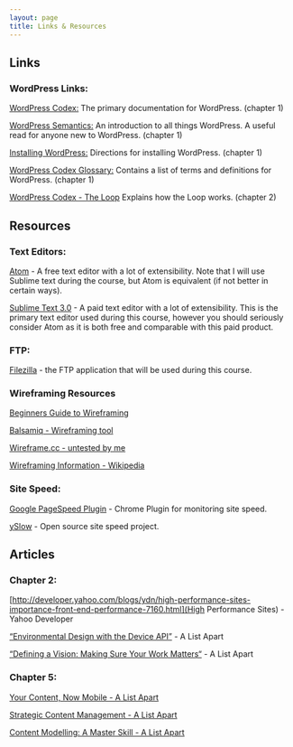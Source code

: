 ```yaml
---
layout: page
title: Links & Resources
---
```


## Links

### WordPress Links:

[WordPress Codex:](https://codex.wordpress.org/)
The primary documentation for WordPress. (chapter 1)

[WordPress Semantics:](https://codex.wordpress.org/WordPress_Semantics)
An introduction to all things WordPress. A useful read for anyone new to WordPress. (chapter 1)

[Installing WordPress:](https://codex.wordpress.org/Installing_WordPress) 
Directions for installing WordPress. (chapter 1)

[WordPress Codex Glossary:](http://codex.wordpress.org/Glossary)
Contains a list of terms and definitions for WordPress. (chapter 1)

[WordPress Codex - The Loop](https://codex.wordpress.org/The_Loop)
Explains how the Loop works. (chapter 2)

## Resources

### Text Editors:

[Atom](https://atom.io/) - A free text editor with a lot of extensibility. Note that I will use Sublime text during the course, but Atom is equivalent (if not better in certain ways).

[Sublime Text 3.0](http://www.sublimetext.com/) - A paid text editor with a lot of extensibility. This is the primary text editor used during this course, however you should seriously consider Atom as it is both free and comparable with this paid product. 

### FTP:

[Filezilla](https://filezilla-project.org/) - the FTP application that will be used during this course.

### Wireframing Resources

[Beginners Guide to Wireframing](http://webdesign.tutsplus.com/tutorials/workflow-tutorials/a-beginners-guide-to-wireframing/)

[Balsamiq - Wireframing tool](https://balsamiq.com/)

[Wireframe.cc - untested by me](https://wireframe.cc/)

[Wireframing Information - Wikipedia](http://en.wikipedia.org/wiki/Website_wireframe)

### Site Speed:

[Google PageSpeed Plugin](https://developers.google.com/speed/pagespeed/) - Chrome Plugin for monitoring site speed.

[ySlow](http://yslow.org/) - Open source site speed project.

## Articles

### Chapter 2:

[http://developer.yahoo.com/blogs/ydn/high-performance-sites-importance-front-end-performance-7160.html](High Performance Sites) - Yahoo Developer

[“Environmental Design with the Device API”](http://alistapart.com/article/environmental-design-with-the-device-api) - A List Apart

[“Defining a Vision: Making Sure Your Work Matters“](http://alistapart.com/article/defining-a-vision-making-sure-your-work-matters) - A List Apart

### Chapter 5: 

[Your Content, Now Mobile - A List Apart](http://alistapart.com/article/your-content-now-mobile)

[Strategic Content Management - A List Apart](http://alistapart.com/article/strategic-content-management)

[Content Modelling: A Master Skill - A List Apart](http://alistapart.com/article/content-modelling-a-master-skill)